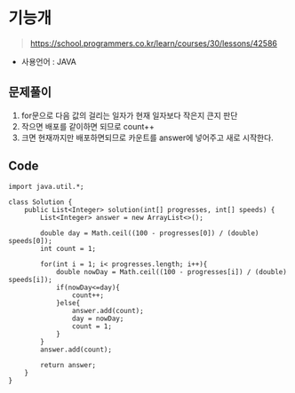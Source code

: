 # 기능개
> https://school.programmers.co.kr/learn/courses/30/lessons/42586
- 사용언어 : JAVA

## 문제풀이
1. for문으로 다음 값의 걸리는 일자가 현재 일자보다 작은지 큰지 판단
2. 작으면 배포를 같이하면 되므로 count++
3. 크면 현재까지만 배포하면되므로 카운트를 answer에 넣어주고 새로 시작한다. 

## Code
```
import java.util.*;

class Solution {
    public List<Integer> solution(int[] progresses, int[] speeds) {
        List<Integer> answer = new ArrayList<>();
        
        double day = Math.ceil((100 - progresses[0]) / (double) speeds[0]);
        int count = 1;
        
        for(int i = 1; i< progresses.length; i++){
            double nowDay = Math.ceil((100 - progresses[i]) / (double) speeds[i]);
            if(nowDay<=day){
                count++;
            }else{
                answer.add(count);
                day = nowDay;
                count = 1;
            }
        }
        answer.add(count);
        
        return answer;
    }
}
```
